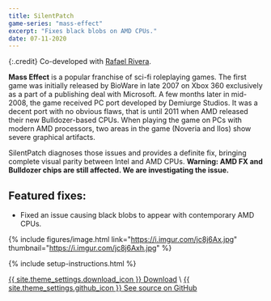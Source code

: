 ```yaml
---
title: SilentPatch
game-series: "mass-effect"
excerpt: "Fixes black blobs on AMD CPUs."
date: 07-11-2020
---
```


{:.credit}
Co-developed with [Rafael Rivera](https://withinrafael.com/).

**Mass Effect** is a popular franchise of sci-fi roleplaying games. The first game was initially released by BioWare in late 2007 on Xbox 360 exclusively as a part of a publishing deal with Microsoft.
A few months later in mid-2008, the game received PC port developed by Demiurge Studios. It was a decent port with no obvious flaws, that is until 2011 when AMD released their new Bulldozer-based CPUs.
When playing the game on PCs with modern AMD processors, two areas in the game (Noveria and Ilos) show severe graphical artifacts.

SilentPatch diagnoses those issues and provides a definite fix, bringing complete visual parity between Intel and AMD CPUs.
**Warning: AMD FX and Bulldozer chips are still affected. We are investigating the issue.**

## Featured fixes:

* Fixed an issue causing black blobs to appear with contemporary AMD CPUs.

{% include figures/image.html link="https://i.imgur.com/jc8j6Ax.jpg" thumbnail="https://i.imgur.com/jc8j6Axh.jpg" %}

{% include setup-instructions.html %}

<a href="https://github.com/CookiePLMonster/SilentPatchME/releases/latest/download/SilentPatchME.zip" class="button" role="button">{{ site.theme_settings.download_icon }} Download</a> \\
<a href="https://github.com/CookiePLMonster/SilentPatchME" class="button github" role="button" target="_blank">{{ site.theme_settings.github_icon }} See source on GitHub</a>